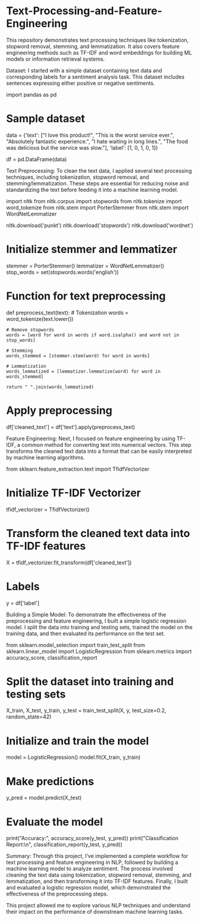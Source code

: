 # Text-Processing-and-Feature-Engineering
This repository demonstrates text processing techniques like tokenization, stopword removal, stemming, and lemmatization. It also covers feature engineering methods such as TF-IDF and word embeddings for building ML models or information retrieval systems.


Dataset:
I started with a simple dataset containing text data and corresponding labels for a sentiment analysis task. This dataset includes sentences expressing either positive or negative sentiments.

import pandas as pd

# Sample dataset
data = {'text': ["I love this product!", "This is the worst service ever.", "Absolutely fantastic experience.", 
                 "I hate waiting in long lines.", "The food was delicious but the service was slow."],
        'label': [1, 0, 1, 0, 1]}

df = pd.DataFrame(data)


Text Preprocessing:
To clean the text data, I applied several text processing techniques, including tokenization, stopword removal, and stemming/lemmatization. These steps are essential for reducing noise and standardizing the text before feeding it into a machine learning model.

import nltk
from nltk.corpus import stopwords
from nltk.tokenize import word_tokenize
from nltk.stem import PorterStemmer
from nltk.stem import WordNetLemmatizer

nltk.download('punkt')
nltk.download('stopwords')
nltk.download('wordnet')

# Initialize stemmer and lemmatizer
stemmer = PorterStemmer()
lemmatizer = WordNetLemmatizer()
stop_words = set(stopwords.words('english'))

# Function for text preprocessing
def preprocess_text(text):
    # Tokenization
    words = word_tokenize(text.lower())
    
    # Remove stopwords
    words = [word for word in words if word.isalpha() and word not in stop_words]
    
    # Stemming
    words_stemmed = [stemmer.stem(word) for word in words]
    
    # Lemmatization
    words_lemmatized = [lemmatizer.lemmatize(word) for word in words_stemmed]
    
    return " ".join(words_lemmatized)

# Apply preprocessing
df['cleaned_text'] = df['text'].apply(preprocess_text)


Feature Engineering:
Next, I focused on feature engineering by using TF-IDF, a common method for converting text into numerical vectors. This step transforms the cleaned text data into a format that can be easily interpreted by machine learning algorithms.

from sklearn.feature_extraction.text import TfidfVectorizer

# Initialize TF-IDF Vectorizer
tfidf_vectorizer = TfidfVectorizer()

# Transform the cleaned text data into TF-IDF features
X = tfidf_vectorizer.fit_transform(df['cleaned_text'])

# Labels
y = df['label']


Building a Simple Model:
To demonstrate the effectiveness of the preprocessing and feature engineering, I built a simple logistic regression model. I split the data into training and testing sets, trained the model on the training data, and then evaluated its performance on the test set.

from sklearn.model_selection import train_test_split
from sklearn.linear_model import LogisticRegression
from sklearn.metrics import accuracy_score, classification_report

# Split the dataset into training and testing sets
X_train, X_test, y_train, y_test = train_test_split(X, y, test_size=0.2, random_state=42)

# Initialize and train the model
model = LogisticRegression()
model.fit(X_train, y_train)

# Make predictions
y_pred = model.predict(X_test)

# Evaluate the model
print("Accuracy:", accuracy_score(y_test, y_pred))
print("Classification Report:\n", classification_report(y_test, y_pred))


Summary:
Through this project, I’ve implemented a complete workflow for text processing and feature engineering in NLP, followed by building a machine learning model to analyze sentiment. The process involved cleaning the text data using tokenization, stopword removal, stemming, and lemmatization, and then transforming it into TF-IDF features. Finally, I built and evaluated a logistic regression model, which demonstrated the effectiveness of the preprocessing steps.

This project allowed me to explore various NLP techniques and understand their impact on the performance of downstream machine learning tasks.








